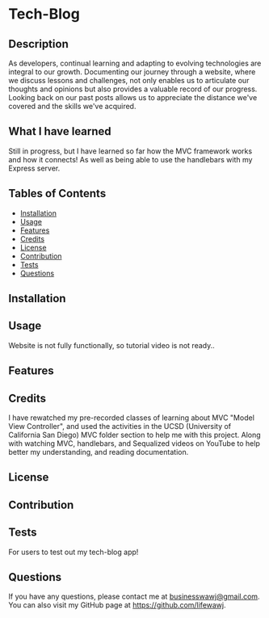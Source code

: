 # Tech-Blog

## Description

As developers, continual learning and adapting to evolving technologies are integral to our growth. Documenting our journey through a website, where we discuss lessons and challenges, not only enables us to articulate our thoughts and opinions but also provides a valuable record of our progress. Looking back on our past posts allows us to appreciate the distance we've covered and the skills we've acquired.

## What I have learned

Still in progress, but I have learned so far how the MVC framework works and how it connects! As well as being able to use the handlebars with my Express server.


## Tables of Contents

- [Installation](#installation)
- [Usage](#usage)
- [Features](#features)
- [Credits](#credits)
- [License](#license)
- [Contribution](#contribution)
- [Tests](#tests)
- [Questions](#questions)

## Installation



## Usage

Website is not fully functionally, so tutorial video is not ready..

## Features



## Credits

I have rewatched my pre-recorded classes of learning about MVC "Model View Controller", and used the activities in the UCSD (University of California San Diego) MVC folder section to help me with this project. Along with watching MVC, handlebars, and Sequalized videos on YouTube to help better my understanding, and reading documentation.

## License



## Contribution



## Tests

For users to test out my tech-blog app!

## Questions

If you have any questions, please contact me at businesswawj@gmail.com. You can also visit my GitHub page at https://github.com/lifewawj. 